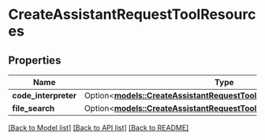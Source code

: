 # CreateAssistantRequestToolResources

## Properties

Name | Type | Description | Notes
------------ | ------------- | ------------- | -------------
**code_interpreter** | Option<[**models::CreateAssistantRequestToolResourcesCodeInterpreter**](CreateAssistantRequest_tool_resources_code_interpreter.md)> |  | [optional]
**file_search** | Option<[**models::CreateAssistantRequestToolResourcesFileSearch**](CreateAssistantRequest_tool_resources_file_search.md)> |  | [optional]

[[Back to Model list]](../README.md#documentation-for-models) [[Back to API list]](../README.md#documentation-for-api-endpoints) [[Back to README]](../README.md)


